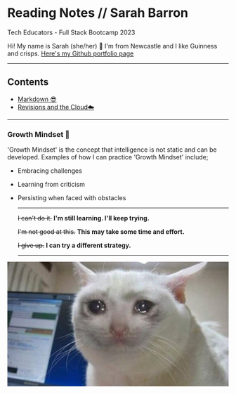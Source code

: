 # Reading Notes // Sarah Barron 
Tech Educators - Full Stack Bootcamp 2023

Hi! My name is Sarah (she/her) 🙂 I'm from Newcastle and I like Guinness and crisps. 
[Here's my Github portfolio page](https://github.com/sarahibarron)

____

## Contents
- [Markdown 😎](https://sarahibarron.github.io/reading-notes/markdown)
- [Revisions and the Cloud☁️](https://sarahibarron.github.io/reading-notes/revisions-and-the-cloud)

____

### Growth Mindset 🧠
'Growth Mindset' is the concept that intelligence is not static and can be developed. Examples of how I can practice 'Growth Mindset' include; 
- Embracing challenges
- Learning from criticism
- Persisting when faced with obstacles

  ____
 
	~~I can't do it.~~ **I'm still learning. I'll keep trying.**

	~~I'm not good at this.~~ **This may take some time and effort.**

	~~I give up.~~ **I can try a different strategy.**
  ____
  

![me](crying.jpg)
